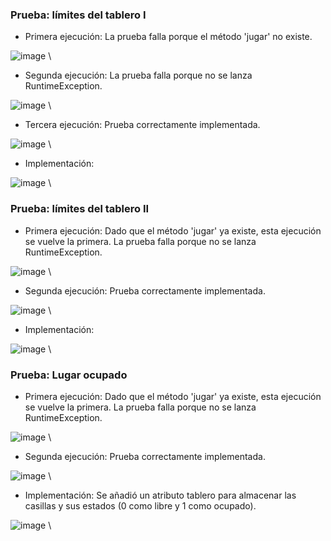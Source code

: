 ### Prueba: límites del tablero I

- Primera ejecución: La prueba falla porque el método 'jugar' no existe.

![image](https://github.com/FixerDiegoB/CC3S2-2023.1/assets/57854488/c203646d-9be1-428e-83f1-6904ff306fea) \

- Segunda ejecución: La prueba falla porque no se lanza RuntimeException.

![image](https://github.com/FixerDiegoB/CC3S2-2023.1/assets/57854488/6938f511-d982-45ee-8e2e-e7e1cac37a37) \

- Tercera ejecución: Prueba correctamente implementada.

![image](https://github.com/FixerDiegoB/CC3S2-2023.1/assets/57854488/57b3ea63-8f80-48be-bef7-cffcfb127829) \

- Implementación:

![image](https://github.com/FixerDiegoB/CC3S2-2023.1/assets/57854488/ac1e89be-9e0a-45a6-b899-45fb35703546) \

### Prueba: límites del tablero II

- Primera ejecución: Dado que el método 'jugar' ya existe, esta ejecución se vuelve la primera. La prueba falla porque no se lanza RuntimeException.

![image](https://github.com/FixerDiegoB/CC3S2-2023.1/assets/57854488/3892dd5a-66e7-48e1-a0f9-10e041754b46) \

- Segunda ejecución: Prueba correctamente implementada.

![image](https://github.com/FixerDiegoB/CC3S2-2023.1/assets/57854488/90a76501-47b5-4473-8126-fca295afc39a) \

- Implementación:

![image](https://github.com/FixerDiegoB/CC3S2-2023.1/assets/57854488/435c9c3a-ea4f-46c1-9eaa-f9f40a9df6cc) \

### Prueba: Lugar ocupado

- Primera ejecución: Dado que el método 'jugar' ya existe, esta ejecución se vuelve la primera. La prueba falla porque no se lanza RuntimeException.

![image](https://github.com/FixerDiegoB/CC3S2-2023.1/assets/57854488/25dd2ae9-1fdb-4316-b730-e63dccdbfbb6) \

- Segunda ejecución: Prueba correctamente implementada.

![image](https://github.com/FixerDiegoB/CC3S2-2023.1/assets/57854488/ffe45dd6-6f47-4843-b483-ead600aa7ee9) \

- Implementación: Se añadió un atributo tablero para almacenar las casillas y sus estados (0 como libre y 1 como ocupado).

![image](https://github.com/FixerDiegoB/CC3S2-2023.1/assets/57854488/8117ce99-1d36-4e13-b5c5-2fdeb607a38a) \



















